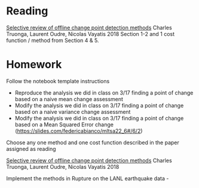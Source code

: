 # Reading 

[Selective review of offline change point detection methods](https://arxiv.org/pdf/1801.00718.pdf)
Charles Truonga, Laurent Oudre, Nicolas Vayatis 2018
Section 1-2 and 1 cost function / method from Section 4 & 5.

# Homework
Follow the notebook template instructions

- Reproduce the analysis we did in class on 3/17 finding a point of change based on a naive mean change assessment
- Modify the analysis we did in class on 3/17 finding a point of change based on a naive variance change assessment
- Modify the analysis we did in class on 3/17 finding a point of change based on a Mean Squared Error change (https://slides.com/federicabianco/mltsa22_6#/6/2)

Choose any one method and one cost function described in the paper assigned as reading

[Selective review of offline change point detection methods](https://arxiv.org/pdf/1801.00718.pdf)
Charles Truonga, Laurent Oudre, Nicolas Vayatis 2018

Implement the methods in Rupture on the LANL earthquake data - 

